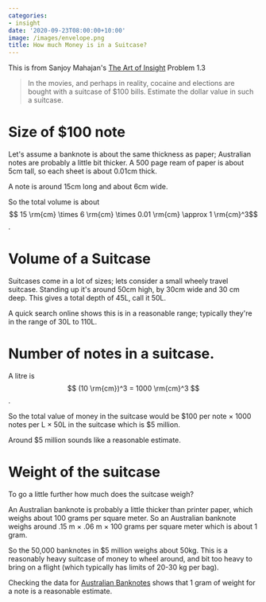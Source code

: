 ```yaml
---
categories:
- insight
date: '2020-09-23T08:00:00+10:00'
image: /images/envelope.png
title: How much Money is in a Suitcase?
---
```


This is from Sanjoy Mahajan's [The Art of Insight](https://mitpress.mit.edu/books/art-insight-science-and-engineering) Problem 1.3

> In the movies, and perhaps in reality, cocaine and elections are bought with a suitcase of $100 bills. 
> Estimate the dollar value in such a suitcase.

# Size of $100 note

Let's assume a banknote is about the same thickness as paper; Australian notes are probably a little bit thicker.
A 500 page ream of paper is about 5cm tall, so each sheet is about 0.01cm thick.

A note is around 15cm long and about 6cm wide.

So the total volume is about $$ 15 \rm{cm} \times 6 \rm{cm} \times 0.01 \rm{cm} \approx 1 \rm{cm}^3$$.

# Volume of a Suitcase

Suitcases come in a lot of sizes; lets consider a small wheely travel suitcase.
Standing up it's around 50cm high, by 30cm wide and 30 cm deep.
This gives a total depth of 45L, call it 50L.

A quick search online shows this is in a reasonable range; typically they're in the range of 30L to 110L.

# Number of notes in a suitcase.

A litre is $$ (10 \rm{cm})^3 = 1000 \rm{cm}^3 $$.

So the total value of money in the suitcase would be $100 per note × 1000 notes per L × 50L in the suitcase which is $5 million.

Around $5 million sounds like a reasonable estimate.

# Weight of the suitcase

To go a little further how much does the suitcase weigh?

An Australian banknote is probably a little thicker than printer paper, which weighs about 100 grams per square meter.
So an Australian banknote weighs around .15 m × .06 m × 100 grams per square meter which is about 1 gram.

So the 50,000 banknotes in $5 million weighs about 50kg.
This is a reasonably heavy suitcase of money to wheel around, and bit too heavy to bring on a flight (which typically has limits of 20-30 kg per bag).

Checking the data for [Australian Banknotes](https://en.wikipedia.org/wiki/Banknotes_of_the_Australian_dollar) shows that 1 gram of weight for a note is a reasonable estimate.